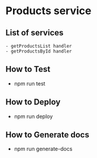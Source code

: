 # Products service

## List of services

    - getProductsList handler
    - getProductsById handler

## How to Test

- npm run test

## How to Deploy

- npm run deploy

## How to Generate docs

- npm run generate-docs
